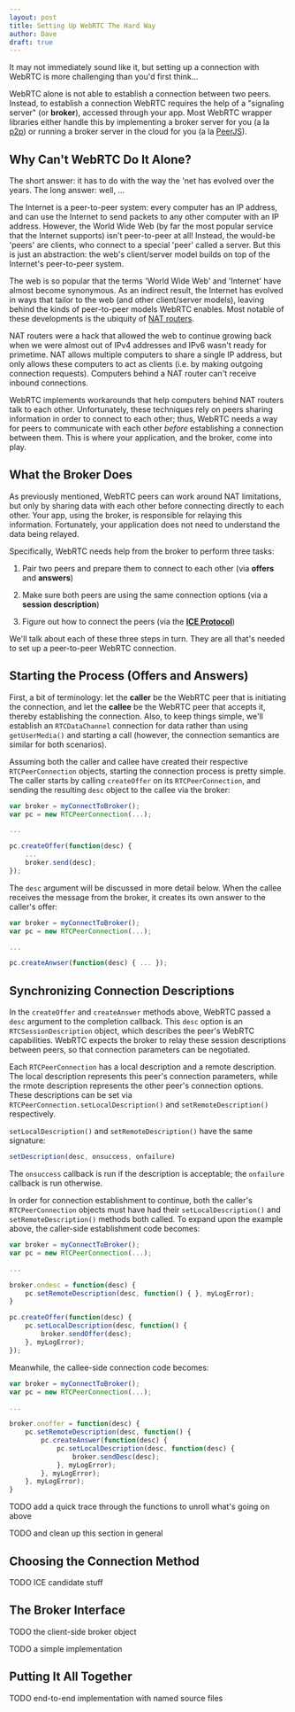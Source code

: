 ```yaml
---
layout: post
title: Setting Up WebRTC The Hard Way
author: Dave
draft: true
---
```


It may not immediately sound like it, but setting up a connection with WebRTC
is more challenging than you'd first think...

WebRTC alone is not able to establish a connection between two peers.
Instead, to establish a connection WebRTC requires the help of a "signaling 
server" (or **broker**), accessed through your app.
Most WebRTC wrapper libraries either handle this by implementing a broker
server for you (a la [p2p](https://github.com/js-platform/p2p)) or running a 
broker server in the cloud for you (a la [PeerJS](http://peerjs.com/)).

## Why Can't WebRTC Do It Alone?

The short answer: it has to do with the way the 'net has evolved over the
years. 
The long answer: well, ...

The Internet is a peer-to-peer system: every computer has an IP 
address, and can use the Internet to send packets to any other computer with 
an IP address. 
However, the World Wide Web (by far the most popular service
that the Internet supports) isn't peer-to-peer at all! 
Instead, the
would-be 'peers' are clients, who connect to a special 'peer' called a server.
But this is just an abstraction: the web's client/server model builds on top of
the Internet's peer-to-peer system.

The web is so popular that the terms 'World Wide Web' and 'Internet' have
almost become synonymous. 
As an indirect result, the Internet has evolved in ways that tailor to the web 
(and other client/server models), leaving behind the kinds of peer-to-peer 
models WebRTC enables. 
Most notable of these developments is the ubiquity of 
[NAT routers](http://en.wikipedia.org/wiki/Network_address_translation). 

NAT routers were a hack that allowed the web to continue growing back when we 
were almost out of IPv4 addresses and IPv6 wasn't ready for primetime. 
NAT allows multiple computers to share a single IP address, but only allows 
these computers to act as clients (i.e. by making outgoing connection 
requests). 
Computers behind a NAT router can't receive inbound connections.

WebRTC implements workarounds that help computers behind NAT routers talk to
each other. 
Unfortunately, these techniques rely on peers sharing information in order to 
connect to each other; thus, WebRTC needs a way for peers to communicate with 
each other _before_ establishing a connection between them.
This is where your application, and the broker, come into play.

## What the Broker Does

As previously mentioned, WebRTC peers can work around NAT limitations, but only
by sharing data with each other before connecting directly to each other. 
Your app, using the broker, is responsible for relaying this information. 
Fortunately, your application does not need to understand the data being 
relayed.

Specifically, WebRTC needs help from the broker to perform three tasks:

1. Pair two peers and prepare them to connect to each other (via **offers**
   and **answers**)

2. Make sure both peers are using the same connection options (via a **session
   description**)

3. Figure out how to connect the peers (via the **[ICE 
   Protocol](http://en.wikipedia.org/wiki/Interactive_Connectivity_Establishment)**)

We'll talk about each of these three steps in turn. 
They are all that's needed to set up a peer-to-peer WebRTC connection.

## Starting the Process (Offers and Answers)

First, a bit of terminology: let the **caller** be the WebRTC peer that is
initiating the connection, and let the **callee** be the WebRTC peer that
accepts it, thereby establishing the connection. 
Also, to keep things simple, we'll establish an `RTCDataChannel` connection for 
data rather than using `getUserMedia()` and starting a call (however, the 
connection semantics are similar for both scenarios).

Assuming both the caller and callee have created their respective
`RTCPeerConnection` objects, starting the connection process is pretty simple.
The caller starts by calling `createOffer` on its `RTCPeerConnection`, and
sending the resulting `desc` object to the callee via the broker:

```js
var broker = myConnectToBroker();
var pc = new RTCPeerConnection(...);

...

pc.createOffer(function(desc) {
    ...
    broker.send(desc);
});
```

The `desc` argument will be discussed in more detail below. When the callee
receives the message from the broker, it creates its own answer to the caller's
offer:

```js
var broker = myConnectToBroker();
var pc = new RTCPeerConnection(...);

...

pc.createAnwser(function(desc) { ... });
```

## Synchronizing Connection Descriptions

In the `createOffer` and `createAnswer` methods above, WebRTC passed a `desc`
argument to the completion callback. This `desc` option is an
`RTCSessionDescription` object, which describes the peer's WebRTC capabilities.
WebRTC expects the broker to relay these session descriptions between peers, so
that connection parameters can be negotiated.

Each `RTCPeerConnection` has a local description and a remote description. The
local description represents this peer's connection parameters, while the rmote
description represents the other peer's connection options. These descriptions
can be set via `RTCPeerConnection.setLocalDescription()` and
`setRemoteDescription()` respectively.

`setLocalDescription()` and `setRemoteDescription()` have the same signature: 

```js
setDescription(desc, onsuccess, onfailure)
```

The `onsuccess` callback is run if the description is acceptable; the
`onfailure` callback is run otherwise.

In order for connection establishment to continue, both the caller's
`RTCPeerConnection` objects must have had their `setLocalDescription()` and
`setRemoteDescription()` methods both called. To expand upon the example above,
the caller-side establishment code becomes:

```js
var broker = myConnectToBroker();
var pc = new RTCPeerConnection(...);

...

broker.ondesc = function(desc) {
    pc.setRemoteDescription(desc, function() { }, myLogError);
}

pc.createOffer(function(desc) {
    pc.setLocalDescription(desc, function() {
        broker.sendOffer(desc);
    }, myLogError);
});
```

Meanwhile, the callee-side connection code becomes:

```js
var broker = myConnectToBroker();
var pc = new RTCPeerConnection(...);

...

broker.onoffer = function(desc) {
    pc.setRemoteDescription(desc, function() {
        pc.createAnswer(function(desc) {
            pc.setLocalDescription(desc, function(desc) {
                broker.sendDesc(desc);
            }, myLogError);
        }, myLogError);
    }, myLogError);
}
```

TODO add a quick trace through the functions to unroll what's going on above

TODO and clean up this section in general

## Choosing the Connection Method

TODO ICE candidate stuff

## The Broker Interface

TODO the client-side broker object

TODO a simple implementation

## Putting It All Together

TODO end-to-end implementation with named source files
